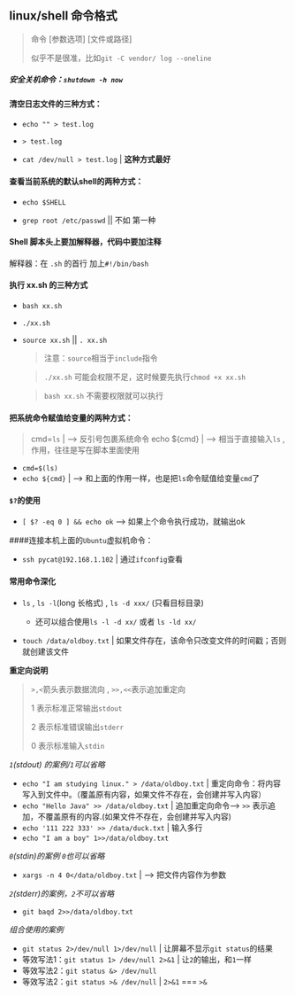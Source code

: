 ## linux/shell 命令格式

> 命令 [参数选项] [文件或路径]
> 
> 似乎不是很准，比如`git -C vendor/ log --oneline`

##### 安全关机命令：`shutdown -h now`
#### 清空日志文件的三种方式：

* `echo "" > test.log`

* `> test.log`

* `cat /dev/null > test.log` | **这种方式最好**



#### 查看当前系统的默认shell的两种方式：

* `echo $SHELL`

* `grep root /etc/passwd` || 不如 第一种


#### Shell 脚本头上要加解释器，代码中要加注释

解释器：在 `.sh` 的首行 加上`#!/bin/bash`

#### 执行 xx.sh 的三种方式

* `bash xx.sh`
* `./xx.sh`
* `source xx.sh` || `. xx.sh`
	
	> 注意：`source`相当于`include`指令
	
	> `./xx.sh` 可能会权限不足，这时候要先执行`chmod +x xx.sh`
	
	> `bash xx.sh` 不需要权限就可以执行
	
#### 把系统命令赋值给变量的两种方式：
> cmd=`ls`  | --> 反引号包裹系统命令
> echo ${cmd}  | --> 相当于直接输入`ls` ,作用，往往是写在脚本里面使用

* `cmd=$(ls)`
* `echo ${cmd}` | --> 和上面的作用一样，也是把`ls`命令赋值给变量`cmd`了

#### `$?`的使用
* `[ $? -eq 0 ] && echo ok` --> 如果上个命令执行成功，就输出ok


####连接本机上面的`Ubuntu`虚拟机命令：
* `ssh pycat@192.168.1.102` | 通过`ifconfig`查看

#### 常用命令深化
* `ls` , `ls -l`(long 长格式) , `ls -d xxx/` (只看目标目录)
	* 还可以组合使用`ls -l -d xx/` 或者 `ls -ld xx/`

* `touch /data/oldboy.txt` | 如果文件存在，该命令只改变文件的时间戳；否则就创建该文件

**重定向说明**
> `>,<`箭头表示数据流向 , `>>,<<`表示追加重定向
> 
> 1 表示标准正常输出`stdout`
> 
> 2 表示标准错误输出`stderr`
> 
> 0 表示标准输入`stdin`
> 
> 

*`1`(stdout) 的案例/`1`可以省略*

* `echo "I am studying linux." > /data/oldboy.txt` | 重定向命令：将内容写入到文件中。（覆盖原有内容，如果文件不存在，会创建并写入内容）
* `echo "Hello Java" >> /data/oldboy.txt` | 追加重定向命令--> `>>` 表示追加，不覆盖原有的内容.(如果文件不存在，会创建并写入内容)
* `echo '111
222
333' >> /data/duck.txt` | 输入多行
* `echo "I am a boy" 1>>/data/oldboy.txt`

*`0`(stdin)的案例 `0`也可以省略*

* `xargs -n 4 0</data/oldboy.txt` | --> 把文件内容作为参数

*`2`(stderr)的案例，`2`不可以省略*

* `git baqd 2>>/data/oldboy.txt`

*组合使用的案例*

* `git status 2>/dev/null 1>/dev/null` | 让屏幕不显示`git status`的结果
* 等效写法1：`git status 1> /dev/null 2>&1` | 让`2`的输出，和`1`一样
* 等效写法2：`git status &> /dev/null`
* 等效写法2：`git status >& /dev/null` | `2>&1` === `>&`



	

	
 	

